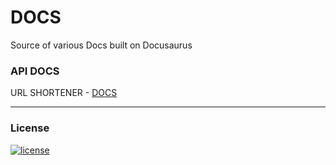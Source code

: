 # DOCS

Source of various Docs built on Docusaurus

### API DOCS

URL SHORTENER - [DOCS](https://github.com/MSanjaySharma/URL-SHORTENER/docs)

---

### License

[![license](https://img.shields.io/badge/license-MIT-green?style=flat-square)](https://github.com/MSanjaySharma/DOCS/blob/master/LICENSE)
